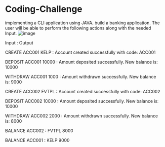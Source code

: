# Coding-Challenge
implementing a CLI application using JAVA.
build a banking application. The user will be able to perform the following actions along with
the needed Input.
![image](https://user-images.githubusercontent.com/110668796/216067243-33b4b14a-8bbd-4f01-8190-e43d2fc7e5cc.png)

Input     :     Output

CREATE ACC001 KELP :
Account created successfully with code: ACC001

DEPOSIT ACC001 10000 :
Amount deposited successfully. New balance is: 10000

WITHDRAW ACC001 1000 :
Amount withdrawn successfully. New balance is: 9000

CREATE ACC002 FVTPL :
Account created successfully with code: ACC002

DEPOSIT ACC002 10000 :
Amount deposited successfully. New balance is: 10000

WITHDRAW ACC002 2000 :
Amount withdrawn successfully. New balance is: 8000

BALANCE ACC002 :
FVTPL 8000

BALANCE ACC001 :
KELP 9000
